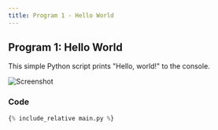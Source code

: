 ```yaml
---
title: Program 1 - Hello World
---
```


## Program 1: Hello World

This simple Python script prints "Hello, world!" to the console.

![Screenshot](screenshot.png)

### Code

```python
{% include_relative main.py %}
```
